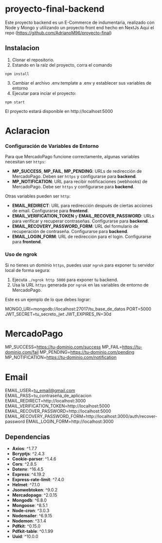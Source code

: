 # proyecto-final-backend
Este proyecto backend es un E-Commerce de indumentaria, realizado con Node y Mongo y utilizando un proyecto front end hecho en NextJs
Aqui el repo (https://github.com/AdrianoM96/proyecto-final) 


## Instalacion
1) Clonar el repositorio.
2) Estando en la raíz del proyecto, corra el comando
```
npm install
```
3) Cambiar el archivo .env.template a .env y establecer sus variables de entorno
4) Ejecutar para inciar el proyecto:
```
npm start
``` 
El proyecto estará disponible en http://localhost:5000

# Aclaracion
### Configuración de Variables de Entorno

Para que MercadoPago funcione correctamente, algunas variables necesitan ser `https`:

- **MP_SUCCESS**, **MP_FAIL**, **MP_PENDING**: URLs de redirección de MercadoPago. Deben ser `https` y configurarse para **backend**.
- **MP_NOTIFICATION**: URL para recibir notificaciones (webhooks) de MercadoPago. Debe ser `https` y configurarse para  **backend**.

Otras variables pueden ser `http`:

- **EMAIL_REDIRECT**: URL para redirección después de ciertas acciones de email. Configurarse para **frontend**.
- **EMAIL_VERIFICATION_TOKEN** y **EMAIL_RECOVER_PASSWORD**: URLs para verificar y recuperar contraseñas. Configurarse para **backend**.
- **EMAIL_RECOVERY_PASSWORD_FORM**: URL del formulario de recuperación de contraseña. Configurarse para **backend**.
- **EMAIL_LOGIN_FORM**: URL de redirección para el login. Configurarse para **frontend**.

### Uso de ngrok

Si no tienes un dominio `https`, puedes usar `ngrok` para exponer tu servidor local de forma segura:

1. Ejecuta `./ngrok http 5000` para exponer tu backend.
2. Usa la URL `https` generada por `ngrok` en las variables de entorno de MercadoPago.

Este es un ejemplo de lo que debes lograr:

MONGO_URI=mongodb://localhost:27017/tu_base_de_datos
PORT=5000
JWT_SECRET=tu_secreto_jwt
JWT_EXPIRES_IN=30d

# MercadoPago
MP_SUCCESS=https://tu-dominio.com/success
MP_FAIL=https://tu-dominio.com/fail
MP_PENDING=https://tu-dominio.com/pending
MP_NOTIFICATION=https://tu-dominio.com/notification

# Email
EMAIL_USER=tu_email@gmail.com
EMAIL_PASS=tu_contraseña_de_aplicacion
EMAIL_REDIRECT=http://localhost:3000
EMAIL_VERIFICATION_TOKEN=http://localhost:5000
EMAIL_RECOVER_PASSWORD=http://localhost:5000
EMAIL_RECOVERY_PASSWORD_FORM=http://localhost:3000/auth/recover-password
EMAIL_LOGIN_FORM=http://localhost:3000


## Dependencias

- **Axios**: ^1.7.7
- **Bcryptjs**: ^2.4.3
- **Cookie-parser**: ^1.4.6
- **Cors**: ^2.8.5
- **Dotenv**: ^16.4.5
- **Express**: ^4.19.2
- **Express-rate-limit**: ^7.4.0
- **Helmet**: ^7.1.0
- **Jsonwebtoken**: ^9.0.2
- **Mercadopago**: ^2.0.15
- **Mongodb**: ^6.8.0
- **Mongoose**: ^8.5.1
- **Node-cron**: ^3.0.3
- **Nodemailer**: ^6.9.15
- **Nodemon**: ^3.1.4
- **Pdfkit**: ^0.15.0
- **Pdfkit-table**: ^0.1.99
- **Uuid**: ^10.0.0






